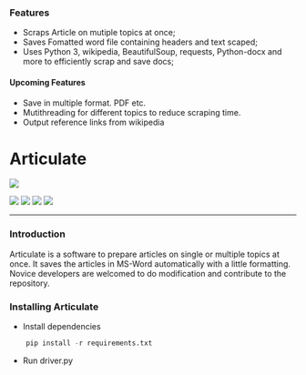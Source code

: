 
### Features

- Scraps Article on mutiple topics at once;
- Saves Fomatted word file containing headers and text scaped;
- Uses Python 3, wikipedia, BeautifulSoup,  requests, Python-docx and more to efficiently scrap and save docs;

#### Upcoming Features
- Save in multiple format. PDF etc.
- Mutithreading for different topics to reduce scraping time.
- Output reference links from wikipedia


# Articulate

![](https://akashnotes.com/img/placeholders/photos/articulate_mini_logo.png)

 ![](https://img.shields.io/badge/release%20date-june-blue.svg) ![](https://img.shields.io/badge/tag-python-brightgreen.svg) ![](https://img.shields.io/badge/release-v1.0.0-blue.svg) ![](https://img.shields.io/badge/issue-1-red.svg) 

---
### Introduction
Articulate is a software to prepare articles on single or multiple topics at once. It saves the articles in MS-Word automatically with a little formatting. Novice developers are welcomed to do modification and contribute to the repository.

### Installing Articulate

- Install dependencies

```python
	pip install -r requirements.txt
```

- Run driver.py

&nbsp;

&nbsp;

&nbsp;




